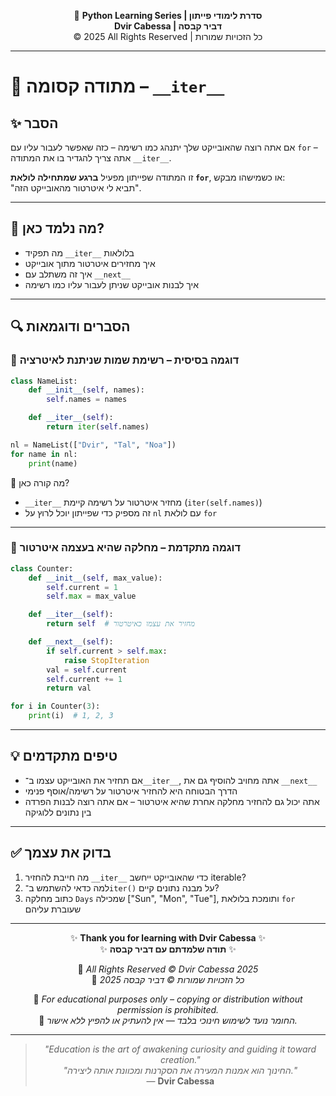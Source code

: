 <!-- DC_HEADER_START -->
<div align="center">

🐍 **Python Learning Series | סדרת לימודי פייתון**  
**Dvir Cabessa | דביר קבסה**  
© 2025 All Rights Reserved | כל הזכויות שמורות

</div>

---
<!-- DC_HEADER_END -->

# 📘 מתודה קסומה – `__iter__`

## ✨ הסבר

אם אתה רוצה שהאובייקט שלך יתנהג כמו רשימה – כזה שאפשר לעבור עליו עם `for` – אתה צריך להגדיר בו את המתודה `__iter__`.

זו המתודה שפייתון מפעיל **ברגע שמתחילה לולאת `for`**, או כשמישהו מבקש:  
"תביא לי איטרטור מהאובייקט הזה".

---

## 🧠 מה נלמד כאן?

- מה תפקיד `__iter__` בלולאות
- איך מחזירים איטרטור מתוך אובייקט
- איך זה משתלב עם `__next__`
- איך לבנות אובייקט שניתן לעבור עליו כמו רשימה

---

## 🔍 הסברים ודוגמאות

### 📌 דוגמה בסיסית – רשימת שמות שניתנת לאיטרציה

```python
class NameList:
    def __init__(self, names):
        self.names = names

    def __iter__(self):
        return iter(self.names)

nl = NameList(["Dvir", "Tal", "Noa"])
for name in nl:
    print(name)
````

🔁 מה קורה כאן?

* `__iter__` מחזיר איטרטור על רשימה קיימת (`iter(self.names)`)
* זה מספיק כדי שפייתון יוכל לרוץ על `nl` עם לולאת `for`

---

### 📌 דוגמה מתקדמת – מחלקה שהיא בעצמה איטרטור

```python
class Counter:
    def __init__(self, max_value):
        self.current = 1
        self.max = max_value

    def __iter__(self):
        return self  # מחזיר את עצמו כאיטרטור

    def __next__(self):
        if self.current > self.max:
            raise StopIteration
        val = self.current
        self.current += 1
        return val

for i in Counter(3):
    print(i)  # 1, 2, 3
```

---

## 💡 טיפים מתקדמים

* אם תחזיר את האובייקט עצמו ב־`__iter__`, אתה מחויב להוסיף גם את `__next__`
* הדרך הבטוחה היא להחזיר איטרטור על רשימה/אוסף פנימי
* אתה יכול גם להחזיר מחלקה אחרת שהיא איטרטור – אם אתה רוצה לבנות הפרדה בין נתונים ללוגיקה

---

## ✅ בדוק את עצמך

1. מה חייבת להחזיר `__iter__` כדי שהאובייקט ייחשב iterable?
2. למה כדאי להשתמש ב־`iter()` על מבנה נתונים קיים?
3. כתוב מחלקה `Days` שמכילה \["Sun", "Mon", "Tue"], ותומכת בלולאת `for` שעוברת עליהם

<!-- DC_FOOTER_START -->
---

<div align="center">

✨ **Thank you for learning with Dvir Cabessa** ✨  
✨ **תודה שלמדתם עם דביר קבסה** ✨  

📘 *All Rights Reserved © Dvir Cabessa 2025*  
📘 *כל הזכויות שמורות © דביר קבסה 2025*  

🔗 *For educational purposes only – copying or distribution without permission is prohibited.*  
🔗 *החומר נועד לשימוש חינוכי בלבד — אין להעתיק או להפיץ ללא אישור.*

---

> _"Education is the art of awakening curiosity and guiding it toward creation."_  
> _"החינוך הוא אמנות המעירה את הסקרנות ומכוונת אותה ליצירה."_  
> — **Dvir Cabessa**

</div>
<!-- DC_FOOTER_END -->

